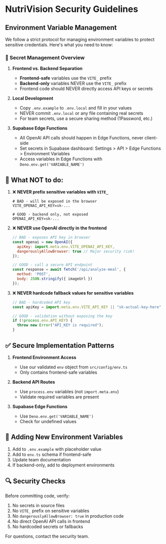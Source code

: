 # NutriVision Security Guidelines

## Environment Variable Management

We follow a strict protocol for managing environment variables to protect sensitive credentials. Here's what you need to know:

### 🔐 Secret Management Overview

1. **Frontend vs. Backend Separation**
   - **Frontend-safe** variables use the `VITE_` prefix
   - **Backend-only** variables NEVER use the `VITE_` prefix
   - Frontend code should NEVER directly access API keys or secrets

2. **Local Development**
   - Copy `.env.example` to `.env.local` and fill in your values
   - NEVER commit `.env.local` or any file containing real secrets
   - For team secrets, use a secure sharing method (1Password, etc.)

3. **Supabase Edge Functions**
   - All OpenAI API calls should happen in Edge Functions, never client-side
   - Set secrets in Supabase dashboard: Settings > API > Edge Functions > Environment Variables
   - Access variables in Edge Functions with `Deno.env.get('VARIABLE_NAME')`

## 🚫 What NOT to do:

1. ❌ **NEVER prefix sensitive variables with `VITE_`**
   ```
   # BAD - will be exposed in the browser
   VITE_OPENAI_API_KEY=sk-...
   
   # GOOD - backend only, not exposed
   OPENAI_API_KEY=sk-...
   ```

2. ❌ **NEVER use OpenAI directly in the frontend**
   ```js
   // BAD - exposes API key in browser
   const openai = new OpenAI({
     apiKey: import.meta.env.VITE_OPENAI_API_KEY,
     dangerouslyAllowBrowser: true // Major security risk!
   });
   
   // GOOD - call a secure API endpoint
   const response = await fetch('/api/analyze-meal', {
     method: 'POST',
     body: JSON.stringify({ imageUrl })
   });
   ```

3. ❌ **NEVER hardcode fallback values for sensitive variables**
   ```js
   // BAD - hardcoded API key
   const apiKey = import.meta.env.VITE_API_KEY || "sk-actual-key-here";
   
   // GOOD - validation without exposing the key
   if (!process.env.API_KEY) {
     throw new Error("API_KEY is required");
   }
   ```

## ✅ Secure Implementation Patterns

1. **Frontend Environment Access**
   - Use our validated `env` object from `src/config/env.ts`
   - Only contains frontend-safe variables

2. **Backend API Routes**
   - Use `process.env` variables (not `import.meta.env`)
   - Validate required variables are present

3. **Supabase Edge Functions**
   - Use `Deno.env.get('VARIABLE_NAME')`
   - Check for undefined values

## 🔄 Adding New Environment Variables

1. Add to `.env.example` with placeholder value
2. Add to `env.ts` schema if frontend-safe
3. Update team documentation
4. If backend-only, add to deployment environments

## 🔍 Security Checks

Before committing code, verify:
1. No secrets in source files
2. No `VITE_` prefix on sensitive variables
3. No `dangerouslyAllowBrowser: true` in production code
4. No direct OpenAI API calls in frontend
5. No hardcoded secrets or fallbacks

For questions, contact the security team. 